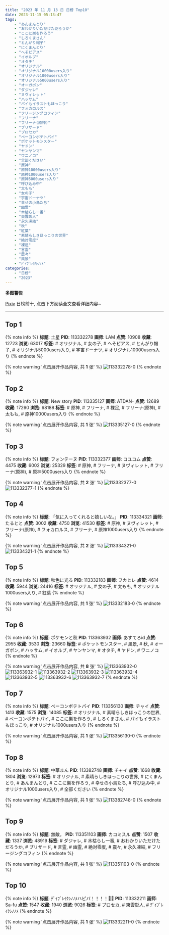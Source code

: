 ```yaml
---
title: "2023 年 11 月 13 日 日榜 Top10"
date: 2023-11-15 05:13:47
tags:
    - "あんまんとり"
    - "おわかりいただけただろうか"
    - "ここに巣を作ろう"
    - "しろくまさん"
    - "とんがり帽子"
    - "にくまんとり"
    - "へそピアス"
    - "イオルブ"
    - "オタチ"
    - "オリジナル"
    - "オリジナル10000users入り"
    - "オリジナル1000users入り"
    - "オリジナル5000users入り"
    - "オーガポン"
    - "ダジャレ"
    - "ヌヴィレット"
    - "ハッサム"
    - "パイもイラストもほっこり"
    - "フォカロルス"
    - "フリージングコフィン"
    - "フリーナ"
    - "フリーナ(原神)"
    - "ブリザード"
    - "プロセカ"
    - "ベーコンポテトパイ"
    - "ポケットモンスター"
    - "ヤドン"
    - "ヤンヤンマ"
    - "ワニノコ"
    - "全部ください"
    - "原神"
    - "原神10000users入り"
    - "原神1000users入り"
    - "原神5000users入り"
    - "呼び込み中"
    - "太もも"
    - "女の子"
    - "宇宙ドーナツ"
    - "幸せの小鳥たち"
    - "幽霊"
    - "木枯らし一番"
    - "東雲彰人"
    - "永久凍結"
    - "秋"
    - "紅葉"
    - "素晴らしきほっこりの世界"
    - "絶対零度"
    - "裸足"
    - "言霊"
    - "震々"
    - "風景"
    - "ﾃﾞｲﾌﾞﾚｲｸｼﾉﾉﾒ"
categories:
    - "日榜"
    - "2023"
---
```


<i class="fa fa-triangle-exclamation"></i>**多图警告**<i class="fa fa-triangle-exclamation"></i>

[Pixiv](https://www.pixiv.net/) 日榜前十, 点击下方阅读全文查看详细内容~

<!-- more -->

---

## Top 1

{% note info %}
**标题**: 土星
**PID**: 113332278 **画师**: LAM
**点赞**: 10908 **收藏**: 12723 **浏览**: 63017
**标签**: # オリジナル, # 女の子, # へそピアス, # とんがり帽子, # オリジナル5000users入り, # 宇宙ドーナツ, # オリジナル10000users入り
{% endnote %}

{% note warning '点击展开作品内容, 共 **1** 张' %}
![113332278-0](https://i.pixiv.re/img-original/img/2023/11/12/00/00/45/113332278_p0.jpg)
{% endnote %}

## Top 2

{% note info %}
**标题**: New story
**PID**: 113335127 **画师**: ATDAN-
**点赞**: 12689 **收藏**: 17290 **浏览**: 68188
**标签**: # 原神, # フリーナ, # 裸足, # フリーナ(原神), # 太もも, # 原神10000users入り
{% endnote %}

{% note warning '点击展开作品内容, 共 **1** 张' %}
![113335127-0](https://i.pixiv.re/img-original/img/2023/11/12/02/22/12/113335127_p0.jpg)
{% endnote %}

## Top 3

{% note info %}
**标题**: フォンテーヌ
**PID**: 113332377 **画师**: コユコム
**点赞**: 4475 **收藏**: 6002 **浏览**: 25329
**标签**: # 原神, # フリーナ, # ヌヴィレット, # フリーナ(原神), # 原神5000users入り
{% endnote %}

{% note warning '点击展开作品内容, 共 **2** 张' %}
![113332377-0](https://i.pixiv.re/img-original/img/2023/11/12/00/01/38/113332377_p0.jpg)
![113332377-1](https://i.pixiv.re/img-original/img/2023/11/12/00/01/38/113332377_p1.jpg)
{% endnote %}

## Top 4

{% note info %}
**标题**: 「気に入ってくれると嬉しいな。」
**PID**: 113334321 **画师**: たるとと
**点赞**: 3002 **收藏**: 4750 **浏览**: 41530
**标签**: # 原神, # ヌヴィレット, # フリーナ(原神), # フォカロルス, # フリーナ, # 原神1000users入り
{% endnote %}

{% note warning '点击展开作品内容, 共 **2** 张' %}
![113334321-0](https://i.pixiv.re/img-original/img/2023/11/12/00/59/30/113334321_p0.jpg)
![113334321-1](https://i.pixiv.re/img-original/img/2023/11/12/00/59/30/113334321_p1.jpg)
{% endnote %}

## Top 5

{% note info %}
**标题**: 秋色に光る
**PID**: 113332183 **画师**: フカヒレ
**点赞**: 4614 **收藏**: 5944 **浏览**: 24416
**标签**: # オリジナル, # 女の子, # 太もも, # オリジナル1000users入り, # 紅葉
{% endnote %}

{% note warning '点击展开作品内容, 共 **1** 张' %}
![113332183-0](https://i.pixiv.re/img-original/img/2023/11/12/00/00/25/113332183_p0.jpg)
{% endnote %}

## Top 6

{% note info %}
**标题**: ポケモンと秋
**PID**: 113363932 **画师**: あすてろid
**点赞**: 2955 **收藏**: 3530 **浏览**: 23660
**标签**: # ポケットモンスター, # 風景, # 秋, # オーガポン, # ハッサム, # イオルブ, # ヤンヤンマ, # オタチ, # ヤドン, # ワニノコ
{% endnote %}

{% note warning '点击展开作品内容, 共 **8** 张' %}
![113363932-0](https://i.pixiv.re/img-original/img/2023/11/13/00/02/12/113363932_p0.jpg)
![113363932-1](https://i.pixiv.re/img-original/img/2023/11/13/00/02/12/113363932_p1.jpg)
![113363932-2](https://i.pixiv.re/img-original/img/2023/11/13/00/02/12/113363932_p2.jpg)
![113363932-3](https://i.pixiv.re/img-original/img/2023/11/13/00/02/12/113363932_p3.jpg)
![113363932-4](https://i.pixiv.re/img-original/img/2023/11/13/00/02/12/113363932_p4.jpg)
![113363932-5](https://i.pixiv.re/img-original/img/2023/11/13/00/02/12/113363932_p5.jpg)
![113363932-6](https://i.pixiv.re/img-original/img/2023/11/13/00/02/12/113363932_p6.jpg)
![113363932-7](https://i.pixiv.re/img-original/img/2023/11/13/00/02/12/113363932_p7.jpg)
{% endnote %}

## Top 7

{% note info %}
**标题**: ベーコンポテトパイ
**PID**: 113356130 **画师**: チャイ
**点赞**: 1413 **收藏**: 1575 **浏览**: 14085
**标签**: # オリジナル, # 素晴らしきほっこりの世界, # ベーコンポテトパイ, # ここに巣を作ろう, # しろくまさん, # パイもイラストもほっこり, # オリジナル1000users入り
{% endnote %}

{% note warning '点击展开作品内容, 共 **1** 张' %}
![113356130-0](https://i.pixiv.re/img-original/img/2023/11/12/20/30/00/113356130_p0.png)
{% endnote %}

## Top 8

{% note info %}
**标题**: 中華まん
**PID**: 113382748 **画师**: チャイ
**点赞**: 1668 **收藏**: 1804 **浏览**: 12973
**标签**: # オリジナル, # 素晴らしきほっこりの世界, # にくまんとり, # あんまんとり, # ここに巣を作ろう, # 幸せの小鳥たち, # 呼び込み中, # オリジナル1000users入り, # 全部ください
{% endnote %}

{% note warning '点击展开作品内容, 共 **1** 张' %}
![113382748-0](https://i.pixiv.re/img-original/img/2023/11/13/20/30/01/113382748_p0.png)
{% endnote %}

## Top 9

{% note info %}
**标题**: 無敵。
**PID**: 113351103 **画师**: カコミスル
**点赞**: 1507 **收藏**: 1337 **浏览**: 48919
**标签**: # ダジャレ, # 木枯らし一番, # おわかりいただけただろうか, # ブリザード, # 言霊, # 幽霊, # 絶対零度, # 震々, # 永久凍結, # フリージングコフィン
{% endnote %}

{% note warning '点击展开作品内容, 共 **1** 张' %}
![113351103-0](https://i.pixiv.re/img-original/img/2023/11/12/20/47/35/113351103_p0.jpg)
{% endnote %}

## Top 10

{% note info %}
**标题**: ﾃﾞｲﾌﾞﾚｲｸｼﾉﾉﾒハピバ！！！！🎂🎉
**PID**: 113332211 **画师**: Sa-fu
**点赞**: 1547 **收藏**: 1940 **浏览**: 9026
**标签**: # プロセカ, # 東雲彰人, # ﾃﾞｲﾌﾞﾚｲｸｼﾉﾉﾒ
{% endnote %}

{% note warning '点击展开作品内容, 共 **1** 张' %}
![113332211-0](https://i.pixiv.re/img-original/img/2023/11/12/00/00/31/113332211_p0.jpg)
{% endnote %}
